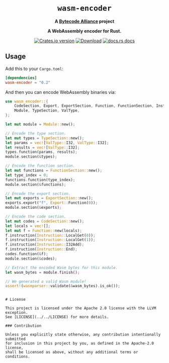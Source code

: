 <div align="center">
  <h1><code>wasm-encoder</code></h1>

<strong>A <a href="https://bytecodealliance.org/">Bytecode Alliance</a> project</strong>

  <p>
    <strong>A WebAssembly encoder for Rust.</strong>
  </p>

  <p>
    <a href="https://crates.io/crates/wasm-encoder"><img src="https://img.shields.io/crates/v/wasm-encoder.svg?style=flat-square" alt="Crates.io version" /></a>
    <a href="https://crates.io/crates/wasm-encoder"><img src="https://img.shields.io/crates/d/wasm-encoder.svg?style=flat-square" alt="Download" /></a>
    <a href="https://docs.rs/wasm-encoder/"><img src="https://img.shields.io/static/v1?label=docs&message=wasm-encoder&color=blue&style=flat-square" alt="docs.rs docs" /></a>
  </p>
</div>

## Usage

Add this to your `Cargo.toml`:

```toml
[dependencies]
wasm-encoder = "0.2"
```

And then you can encode WebAssembly binaries via:

```rust
use wasm_encoder::{
    CodeSection, Export, ExportSection, Function, FunctionSection, Instruction,
    Module, TypeSection, ValType,
};

let mut module = Module::new();

// Encode the type section.
let mut types = TypeSection::new();
let params = vec![ValType::I32, ValType::I32];
let results = vec![ValType::I32];
types.function(params, results);
module.section(&types);

// Encode the function section.
let mut functions = FunctionSection::new();
let type_index = 0;
functions.function(type_index);
module.section(&functions);

// Encode the export section.
let mut exports = ExportSection::new();
exports.export("f", Export::Function(0));
module.section(&exports);

// Encode the code section.
let mut codes = CodeSection::new();
let locals = vec![];
let mut f = Function::new(locals);
f.instruction(Instruction::LocalGet(0));
f.instruction(Instruction::LocalGet(1));
f.instruction(Instruction::I32Add);
f.instruction(Instruction::End);
codes.function(&f);
module.section(&codes);

// Extract the encoded Wasm bytes for this module.
let wasm_bytes = module.finish();

// We generated a valid Wasm module!
assert!(wasmparser::validate(&wasm_bytes).is_ok());
```
```

# License

This project is licensed under the Apache 2.0 license with the LLVM exception.
See [LICENSE](../../LICENSE) for more details.

### Contribution

Unless you explicitly state otherwise, any contribution intentionally submitted
for inclusion in this project by you, as defined in the Apache-2.0 license,
shall be licensed as above, without any additional terms or conditions.
